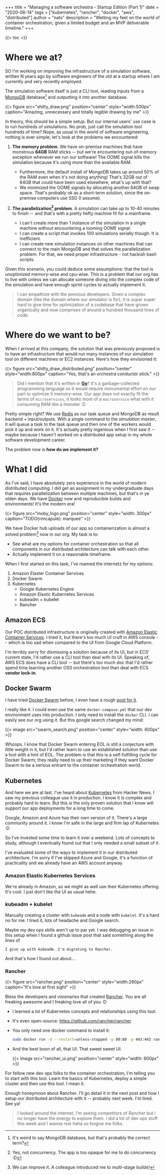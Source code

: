 +++
title = "Managing a software orchestra - Startup Edition (Part 1)"
date = "2020-06-14"
tags = ["kubernetes", "rancher", "docker", "aws", "distributed"]
author = "nats"
description = "Wetting my feet on the world of container orchestration, given a limited budget and an MVP deliverable timeline."
+++

{{< toc >}}

# Where we at?

SO I'm working on improving the infrastructure of a simulation software, written
N years ago by software engineers of the old at a startup where I am currently
and very recently employed.

The simulation software itself is just a CLI tool, reading inputs from a
[MongoDB](www.mongodb.com) database[^1] and outputting it into another database.

{{< figure src="shitty_draw.png" position="center" style="width:500px" caption="Amazing, unnecessary and totally legible drawing by me" >}}

In theory, this should be a simple setup. But our internal users' use case is to
run hundreds of simulations. No prob, just call the simulation tool hundreds of
time? Nope, as usual in the world of software engineering, nothing is ever
simple; let's look at the problems we encountered:

1. **The memory problem**. We have on-premise machines that have monstrous
   **64GB** RAM sticks -- but we're encountering out-of-memory exception
   whenever we run our software! The OOME signal kills the simulation because
   it's using more than the available RAM.

   - Furthermore, the default install of MongoDB takes up around 50% of the RAM
     even when it's not doing anything! That's 32GB out of 64GB that could have
     been used elsewhere, what's up with that?
   - We minimized the OOME signals by allocating another 64GB of swap space.
     That's probably ok as a short-term solution, since the on-premise computers
     use SSD (I assume).

2. **The parallelization[^2] problem**. A simulation can take up to 10-40
   minutes to finish -- and that's with a pretty hefty machine fit for a
   mainframe.

   - I can't create more than 1 instance of the simulation in a single machine
     without encountering a looming OOME signal.
   - I can create a script that invokes 100 simulations serially though. It is
     inefficient.
   - I can create new simulation instances on other machines that can connect to
     the main MongoDB and that solves the parallelization problem. For that, we
     need proper infrastructure - not hackish bash scripts.

Given this scenario, you could deduce some assumptions: that the tool is
unoptimized memory-wise and cpu-wise. This is a problem that our org has to live
with unless we can allocate someone diving into the complex code of the
simulation and have enough sprint cycles to actually implement it.

> I can empathize with the previous developers. Given a complex domain (like the
> domain where our simulator is for), it is super super hard to give time for
> optimization of a codebase that have grown organically and now comprises of
> around a hundred thousand lines of code.

[^1]: It's weird to say MongoDB database, but that's probably the correct term?
[^2]: Yes, not concurrency. The app is too opaque for me to do concurrency :D

# Where do we want to be?

When I arrived at this company, the solution that was previously proposed is to
have an infrastructure that would run many instances of our simulation tool on
different machines or EC2 instances. Here's how they envisioned it:

{{< figure src="shitty_draw_distributed.png" position="center" style="width:800px" caption="Yes, that's an orchestra conductor stick." >}}

> Did I mention that it's written in [**Go**](http://golang.org)? It's a
> garbage-collected programming language so it would require monumental effort
> on our part to optimize it memory-wise. Our app does not exactly fit the terms
> of `microservices`, it looks more of a `macroservice` what with it consuming
> RAM like a monster :D

Pretty simple right? We use [Redis](redis.io) as our task queue and MongoDB as
result backend + input/outputs. With a single command to the _simulation
master_, it will queue a task to the task queue and then one of the workers
would pick it up and work on it. It's actually pretty ingenious when I first saw
it -- maybe because I haven't worked on a distributed app setup in my whole
software development career.

The problem now is **how do we implement it?**

# What I did

As I've said, I have absolutely zero experience in the world of modern
distributed computing. I did get an assignment in my undergraduate days that
requires parallelization between multiple machines, but that's in ye olden days.
We have [Docker](https://www.docker.com/) now and reproducible builds and
environments! It's the modern era!

{{< figure src="moby_logo.png" position="center" style="width: 300px" caption="TODO(nmcapule): marquee" >}}

We have Docker hub uploads of our app so containerization is almost a solved
problem[^3] now in our org. My task is to:

- See what are my options for container orchestration so that all components in
  our distributed architecture can talk with each other.
- Actually implement it on a reasonable timeframe.

[^3]: We can improve it. A colleague introduced me to multi-stage builds!

When I first started on this task, I've roamed the internetz for my options:

1. Amazon Elaster Container Services
2. Docker Swarm
3. Kubernetes
   - Google Kubernetes Engine
   - Amazon Elastic Kubernetes Services
   - kubeadm + kubelet
   - Rancher

## Amazon ECS

Our POC distributed infrastructure is originally created with
[Amazon Elastic Container Services](https://aws.amazon.com/ecs/). I tried it,
but there's too much UI cruft in AWS console -- which is too sad when compared
to the UI from Google Cloud Platform.

I'm terribly sorry for dismissing a solution because of its UI, but in ECS'
current state, I'd rather use a CLI tool than deal with its UI. Speaking of, AWS
ECS does have a CLI tool -- but there's too much doc that I'd rather spend time
learning another OSS orchestration tool than deal with ECS **vendor lock-in**.

## Docker Swarm

I have tried [Docker Swarm](https://docs.docker.com/engine/swarm/) before, I
even have a rough [post for it](https://nmcapule.dev/posts/swarm/).

I really like it. I could even use the same `docker-compose.yml` that our dev
environment uses into production. I only need to install the `docker` CLI. I can
easily see our org using it. But this google search changed my mind:

{{< image src="swarm_search.png" position="center" style="width: 600px" >}}

Whoops. I know that Docker Swarm entering EOL is still a conjecture with little
weight in it, but I'd rather learn to use an established solution than use a
tool with a hint of EOL. The problem is that this is a self-fulfilling cycle for
Docker Swarm; they really need to up their marketing if they want Docker Swarm
to be a serious entrant to the container orchestration world.

## Kubernetes

And here we are at last. I've heard about [Kubernetes](https://kubernetes.io/)
from Hacker News. I saw my previous colleague use it in production. I know it is
complex and probably hard to learn. But this is the only proven solution that I
know will support our app deployments for a long time to come.

Google, Amazon and Azure has their own version of it. There's a large community
around it. I know I'm safe in the large and firm lap of Kubernetes :D

So I've invested some time to learn it over a weekend. Lots of concepts to
study, although I eventually found out that I only needed a small subset of it.

I've evaluated some of the ways to implement it in our distributed architecture.
I'm sorry if I've skipped Azure and Google, it's a function of practicality and
we already have an AWS account anyway.

### Amazon Elastic Kubernetes Services

We're already in Amazon, so we might as well use their Kubernetes offering. It's
cool. I just don't like the UI as usual hehe.

### kubeadm + kubelet

Manually creating a cluster with `kubeadm` and a node with `kubelet`. It's a
hard no for me. I tried it, lots of headache and Google search.

Maybe my dev ops skills aren't up to par yet. I was debugging an issue in this
setup when I found a github issue post that said something along the lines of
[^4]:

```
I give up with kubeadm. I'm migrating to Rancher.
```

And that's how I found out about...

[^4]: I'm sorry, I can no longer find this post. But thank you whoever you are.

### Rancher

{{< figure src="rancher.png" position="center" style="width:260px" caption="It's love at first sight" >}}

Bless the developers and visionaries that created
[Rancher](https://rancher.com/). You are all freaking awesome and I freaking
love all of you :D

- I learned a lot of Kubernetes concepts and relationships using this tool.

- It's even open-source: https://github.com/rancher/rancher

- You only need one docker command to install it:

  ```sh
  sudo docker run -d --restart=unless-stopped -p 80:80 -p 443:443 rancher/rancher
  ```

- And the best boon of all, that UI. That sweet sweet UI.

  {{< image src="rancher_ui.png" position="center" style="width: 600px" >}}

For fellow new dev ops folks to the container orchestration, I'm telling you to
start with this tool. Learn the basics of Kubernetes, deploy a simple cluster
and then use this tool. I mean it.

Enough honeymoon about Rancher. I'll go detail it in the next post and how I
setup our distributed architecture with it -- probably next week. I'm tired. See
ya!

> I looked around the internet, I'm seeing competitors of Rancher but I no
> longer have the energy to explore them. I did a lot of dev ops stuff this week
> and I wanna rest haha so forgive me folks.
